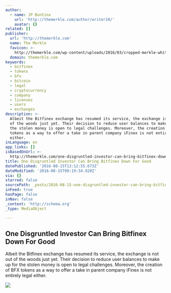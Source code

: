 ```yaml
---
author:
  - name: JP Buntinx
    url: 'http://themerkle.com/author/writer10/'
    avatar: {}
related: []
publisher:
  url: 'http://themerkle.com'
  name: The Merkle
  favicon: >-
    http://themerkle.com/wp-content/uploads/2016/03/cropped-merkle-white-1-192x192.png
  domain: themerkle.com
keywords:
  - bitfinex
  - tokens
  - bfx
  - bitcoin
  - legal
  - cryptocurrency
  - company
  - licenses
  - users
  - exchanges
description: >-
  Albeit the Bitfinex exchange has resumed its service, the exchange is not out
  of the woods just yet. Their decision to reduce user balances to make up for
  the stolen money is open to legal challenges. Moreover, the creation of BFX
  tokens as a way to offer a take in parent company iFinex is not entirely legal
  either.
inLanguage: en
app_links: []
isBasedOnUrl: >-
  http://themerkle.com/one-disgruntled-investor-can-bring-bitfinex-down-for-good/
title: One Disgruntled Investor Can Bring Bitfinex Down For Good
datePublished: '2016-08-15T13:12:55.673Z'
dateModified: '2016-08-15T09:19:34.920Z'
via: {}
starred: false
sourcePath: _posts/2016-08-15-one-disgruntled-investor-can-bring-bitfinex-down-for-good.md
inFeed: true
hasPage: false
inNav: false
_context: 'http://schema.org'
_type: MediaObject

---
```

<article style=""><h1>One Disgruntled Investor Can Bring Bitfinex Down For Good</h1><p>Albeit the Bitfinex exchange has resumed its service, the exchange is not out of the woods just yet. Their decision to reduce user balances to make up for the stolen money is open to legal challenges. Moreover, the creation of BFX tokens as a way to offer a take in parent company iFinex is not entirely legal either.</p><img src="http://themerkle.com/wp-content/uploads/2016/08/shutterstock_287591669.jpg" /></article>